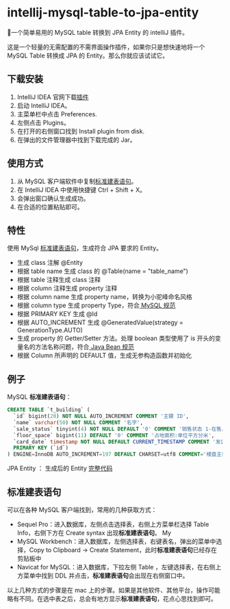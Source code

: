 



# intellij-mysql-table-to-jpa-entity
🎉一个简单易用的 MySQL table 转换到 JPA Entity 的 intelliJ 插件。

这是一个轻量的无需配置的不需界面操作插件，如果你只是想快速地将一个 MySQL Table 转换成 JPA 的 Entity。那么你就应该试试它。

## 下载安装
1. IntelliJ IDEA 官网下载[插件](https://plugins.jetbrains.com/plugin/11350-mysql-table-to-jpa-entity)
2. 启动 IntelliJ IDEA。
3. 主菜单栏中点击 Preferences.
4. 左侧点击 Plugins。
5. 在打开的右侧窗口找到 Install plugin from disk.
6. 在弹出的文件管理器中找到下载完成的 Jar。

## 使用方式
1. 从 MySQL 客户端软件中复制[标准建表语句](#例子)。
2. 在 IntelliJ IDEA 中使用快捷键 Ctrl + Shift + X。
3. 会弹出窗口确认生成成功。
4. 在合适的位置粘贴即可。

## 特性
使用 MySql [标准建表语句](#例子)，生成符合 JPA 要求的 Entity。

- 生成 class 注解 @Entity
- 根据 table name 生成 class 的 @Table(name = "table_name")
- 根据 table 注释生成 class 注释
- 根据 column 注释生成 property 注释
- 根据 column name 生成 property name，转换为小驼峰命名风格
- 根据 column type 生成 property Type，符合[ MySQL 规范](https://dev.mysql.com/doc/connector-j/8.0/en/connector-j-reference-type-conversions.html)
- 根据 PRIMARY KEY 生成 @Id 
- 根据 AUTO_INCREMENT 生成 @GeneratedValue(strategy = GenerationType.AUTO) 
- 生成 property 的 Getter/Setter 方法。处理 boolean 类型使用了 is 开头的变量名的方法名称问题，符合[ Java Bean 规范](https://docs.oracle.com/cd/E19798-01/821-1841/bnbqc/index.htm)
- 根据 Column 所声明的 DEFAULT 值，生成无参构造函数并初始化

## 例子
MySQL **标准建表语句**：
```sql
CREATE TABLE `t_building` (
  `id` bigint(20) NOT NULL AUTO_INCREMENT COMMENT '主键 ID',
  `name` varchar(50) NOT NULL COMMENT '名字',
  `sale_status` tinyint(4) NOT NULL DEFAULT '0' COMMENT '销售状态 1-在售， 2-待售， 3-售罄',
  `floor_space` bigint(11) DEFAULT '0' COMMENT '占地面积:单位平方分米',
  `card_date` timestamp NOT NULL DEFAULT CURRENT_TIMESTAMP COMMENT '发证时间',
  PRIMARY KEY (`id`)
) ENGINE=InnoDB AUTO_INCREMENT=197 DEFAULT CHARSET=utf8 COMMENT='楼盘主表';
```
JPA Entity ：
生成后的 Entity [完整代码](/src/test/java/TBuilding.java)

## 标准建表语句
可以在各种 MySQL 客户端找到，常用的几种获取方式：

 - Sequel Pro：进入数据库，左侧点击选择表，右侧上方菜单栏选择 Table Info，右侧下方在 Create syntax 出现**标准建表语句**。
My 
- MySQL Workbench：进入数据库，左侧选择表，右键表名，弹出的菜单中选择，Copy to Clipboard -> Create Statement，此时**标准建表语句**已经存在剪贴板中
- Navicat for MySQL：进入数据库，下拉左侧 Table ，左键选择表，在右侧上方菜单中找到 DDL 并点击，**标准建表语句**会出现在右侧窗口中。

以上几种方式的步骤是在 mac 上的步骤。如果是其他软件、其他平台，操作可能略有不同。在选中表之后，总会有地方显示**标准建表语句**，花点心思找到即可。

